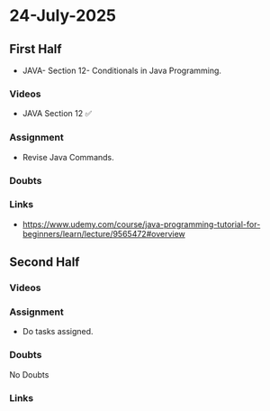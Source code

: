 # 24-July-2025

## First Half

- JAVA- Section 12- Conditionals in Java Programming. 

### Videos

- JAVA Section 12 ✅

### Assignment

- Revise Java Commands.

### Doubts

### Links

- https://www.udemy.com/course/java-programming-tutorial-for-beginners/learn/lecture/9565472#overview

## Second Half


### Videos


### Assignment

- Do tasks assigned.

### Doubts

No Doubts

### Links